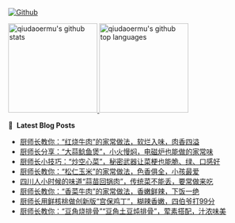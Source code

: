[![Github](https://img.shields.io/github/followers/qiudaoermu?label=Follow&style=social)](https://github.com/qiudaoermu)

<a href="https://github.com/qiudaoermu">
  <img height="180em" src="https://github-readme-stats.vercel.app/api?username=qiudaoermu&show_icons=true&count_private=true" alt="qiudaoermu's github stats" />
  <img height="180em" src="https://github-readme-stats.vercel.app/api/top-langs/?username=qiudaoermu&layout=compact" alt="qiudaoermu's github top languages" />
</a>
<br/>

<!--
** qiudaoermu / qiudaoermu ** is a ✨ _special_ ✨ repository because its`README.md`(this file) appears on your GitHub profile.

Here are some ideas to get you started:

  - 🔭 I’m currently working on ...
- 🌱 I’m currently learning ...
- 👯 I’m looking to collaborate on ...
- 🤔 I’m looking for help with ...
- 💬 Ask me about ...
- 📫 How to reach me: ...
- 😄 Pronouns: ...
- ⚡ Fun fact: ...
-->

📕 &nbsp;**Latest Blog Posts**

<!-- BLOG-POST-LIST:START -->
- [厨师长教你：“红烧牛肉”的家常做法，软烂入味，肉香四溢](https://www.youtube.com/watch?v=PHhEMGlL-1I)
- [厨师长分享：“大蒜鲶鱼煲”，小火慢焖，电磁炉也能做的家常味](https://www.youtube.com/watch?v=eYsfgEyUX2k)
- [厨师长小技巧：“炒空心菜”，秘密武器让菜梗也能脆、绿、口感好](https://www.youtube.com/watch?v=GKOWp-IzRM8)
- [厨师长教你：“松仁玉米”的家常做法，色香俱全，小孩最爱](https://www.youtube.com/watch?v=lWQ4SsZQAhQ)
- [四川人小时候的味道“蒜苗回锅肉”，传统菜不能丢，要常做来吃](https://www.youtube.com/watch?v=oeATRssHw2Q)
- [厨师长教你：“香菜牛肉”的家常做法，香嫩鲜辣，下饭一绝](https://www.youtube.com/watch?v=Sg6lL5nOCAY)
- [厨师长用鲜核桃做创新版“宫保鸡丁”，糊辣香嫩，四伯爷打99分](https://www.youtube.com/watch?v=jArsVnwbLmc)
- [厨师长教你：“豆角烧排骨”“豆角土豆炖排骨”，荤素搭配，汁浓味美](https://www.youtube.com/watch?v=Gg6rw_K0zgw)
<!-- BLOG-POST-LIST:END -->


